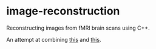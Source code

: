 # image-reconstruction
Reconstructing images from fMRI brain scans using C++.

An attempt at combining [this](https://ar5iv.labs.arxiv.org/html/1906.12181) and [this](https://arxiv.org/pdf/2110.09006).
